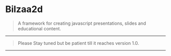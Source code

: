 # Bilzaa2d
> A framework for creating javascript presentations, slides and educational content.
---
> Please Stay tuned but be patient till it reaches version 1.0.

---